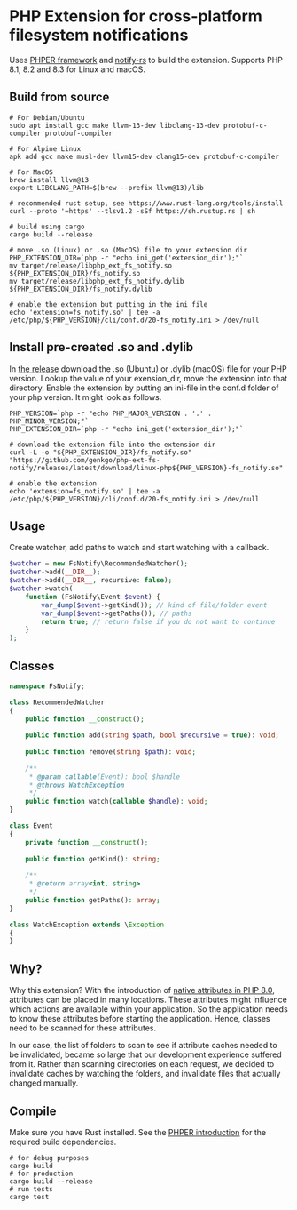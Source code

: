 # PHP Extension for cross-platform filesystem notifications

Uses [PHPER framework](https://github.com/phper-framework/phper) and [notify-rs](https://github.com/notify-rs/notify) 
to build the extension. Supports PHP 8.1, 8.2 and 8.3 for Linux and macOS.

## Build from source

```shell
# For Debian/Ubuntu
sudo apt install gcc make llvm-13-dev libclang-13-dev protobuf-c-compiler protobuf-compiler

# For Alpine Linux
apk add gcc make musl-dev llvm15-dev clang15-dev protobuf-c-compiler

# For MacOS
brew install llvm@13
export LIBCLANG_PATH=$(brew --prefix llvm@13)/lib

# recommended rust setup, see https://www.rust-lang.org/tools/install
curl --proto '=https' --tlsv1.2 -sSf https://sh.rustup.rs | sh

# build using cargo
cargo build --release

# move .so (Linux) or .so (MacOS) file to your extension dir
PHP_EXTENSION_DIR=`php -r "echo ini_get('extension_dir');"`
mv target/release/libphp_ext_fs_notify.so ${PHP_EXTENSION_DIR}/fs_notify.so
mv target/release/libphp_ext_fs_notify.dylib ${PHP_EXTENSION_DIR}/fs_notify.dylib

# enable the extension but putting in the ini file
echo 'extension=fs_notify.so' | tee -a /etc/php/${PHP_VERSION}/cli/conf.d/20-fs_notify.ini > /dev/null
```

## Install pre-created .so and .dylib

In [the release](https://github.com/genkgo/php-ext-fs-notify/releases) download the .so (Ubuntu) or .dylib (macOS) file 
for your PHP version. Lookup the value of your exension_dir, move the extension into that directory. Enable the 
extension by putting an ini-file in the conf.d folder of your php version. It might look as follows.

```shell
PHP_VERSION=`php -r "echo PHP_MAJOR_VERSION . '.' . PHP_MINOR_VERSION;"`
PHP_EXTENSION_DIR=`php -r "echo ini_get('extension_dir');"`

# download the extension file into the extension dir 
curl -L -o "${PHP_EXTENSION_DIR}/fs_notify.so" "https://github.com/genkgo/php-ext-fs-notify/releases/latest/download/linux-php${PHP_VERSION}-fs_notify.so"

# enable the extension
echo 'extension=fs_notify.so' | tee -a /etc/php/${PHP_VERSION}/cli/conf.d/20-fs_notify.ini > /dev/null
```

## Usage

Create watcher, add paths to watch and start watching with a callback.

```php
$watcher = new FsNotify\RecommendedWatcher();
$watcher->add(__DIR__);
$watcher->add(__DIR__, recursive: false);
$watcher->watch(
    function (FsNotify\Event $event) {
        var_dump($event->getKind()); // kind of file/folder event
        var_dump($event->getPaths()); // paths 
        return true; // return false if you do not want to continue
    }
);
```

## Classes

```php
namespace FsNotify;

class RecommendedWatcher
{
    public function __construct();
    
    public function add(string $path, bool $recursive = true): void;
    
    public function remove(string $path): void;
    
    /**
     * @param callable(Event): bool $handle
     * @throws WatchException
     */
    public function watch(callable $handle): void;
}

class Event
{
    private function __construct();
    
    public function getKind(): string;
    
    /**
     * @return array<int, string>
     */
    public function getPaths(): array;
}

class WatchException extends \Exception
{
}
```

## Why?

Why this extension? With the introduction of [native attributes in PHP 8.0](https://www.php.net/manual/en/language.attributes.overview.php),
attributes can be placed in many locations. These attributes might influence which actions are available within your
application. So the application needs to know these attributes before starting the application. Hence, classes need to be scanned
for these attributes.

In our case, the list of folders to scan to see if attribute caches needed to be invalidated, became so large that our
development experience suffered from it. Rather than scanning directories on each request, we decided to invalidate
caches by watching the folders, and invalidate files that actually changed manually. 

## Compile

Make sure you have Rust installed. See the [PHPER introduction](https://docs.rs/phper-doc/latest/phper_doc/_02_quick_start/_01_write_your_first_extension/index.html)
for the required build dependencies.

```shell
# for debug purposes
cargo build
# for production
cargo build --release
# run tests
cargo test
```
